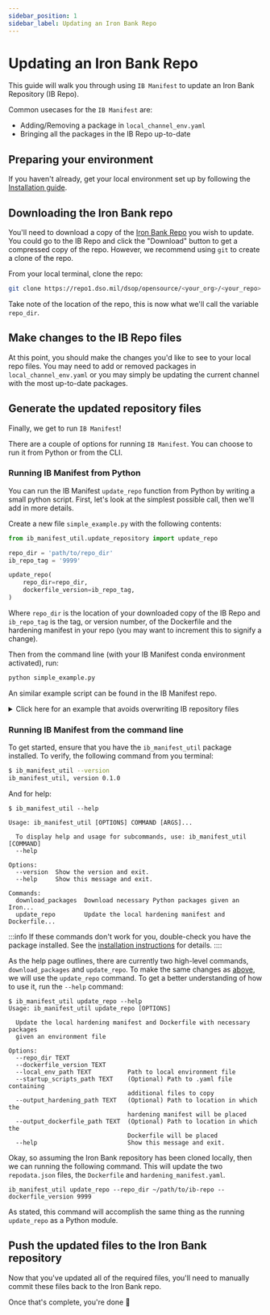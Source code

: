 ```yaml
---
sidebar_position: 1
sidebar_label: Updating an Iron Bank Repo
---
```


# Updating an Iron Bank Repo

This guide will walk you through using `IB Manifest` to update an Iron Bank
Repository (IB Repo).

Common usecases for the `IB Manifest` are:
* Adding/Removing a package in `local_channel_env.yaml`
* Bringing all the packages in the IB Repo up-to-date

## Preparing your environment

If you haven't already, get your local environment set up by following the
[Installation guide](/getting-started/installation).

## Downloading the Iron Bank repo

You'll need to download a copy of the
[Iron Bank Repo](https://repo1.dso.mil/dsop) you wish to update. You could go
to the IB Repo and click the "Download" button to get a compressed copy of the
repo. However, we recommend using `git` to create a clone of the repo.

From your local terminal, clone the repo:

```bash
git clone https://repo1.dso.mil/dsop/opensource/<your_org>/<your_repo>.git
```

Take note of the location of the repo, this is now what we'll call the
variable `repo_dir`.

## Make changes to the IB Repo files

At this point, you should make the changes you'd like to see to your local
repo files. You may need to add or removed packages in `local_channel_env.yaml`
or you may simply be updating the current channel with the most up-to-date
packages.

## Generate the updated repository files

Finally, we get to run `IB Manifest`!

There are a couple of options for running
`IB Manifest`. You can choose to run it from Python or from the CLI.

### Running IB Manifest from Python

You can run the IB Manifest `update_repo` function from Python by writing a
small python script. First, let's look at the simplest possible call, then
we'll add in more details.


Create a new file `simple_example.py` with the following contents:

```python
from ib_manifest_util.update_repository import update_repo

repo_dir = 'path/to/repo_dir'
ib_repo_tag = '9999'

update_repo(
    repo_dir=repo_dir,
    dockerfile_version=ib_repo_tag,
)
```

Where `repo_dir` is the location of your downloaded copy of the IB Repo and
`ib_repo_tag` is the tag, or version number, of the Dockerfile and the hardening
manifest in your repo (you may want to increment this to signify a change).

Then from the command line (with your IB Manifest conda environment activated),
run:

```bash
python simple_example.py
```

An similar example script can be found in the IB Manifest repo.

<details>
<summary> Click here for an example that avoids overwriting IB repository files
</summary>

The following is an example script for running the `update_repo` function while
outputting to a new directory ("/example_output").

```python
from pathlib import Path

from ib_manifest_util.update_repository import update_repo

repo_dir = 'path/to/repo_dir'
output_dir = Path(".").joinpath("example_output")

update_repo(
    repo_dir=repo_dir,
    dockerfile_version="9999",
    local_env_path=repo_dir.joinpath("scripts", "local_channel_env.yaml"),
    output_hardening_path=output_dir.joinpath("output_hardening_manifest.yaml"),
    output_dockerfile_path=output_dir.joinpath("output_dockerfile"),
    dockerfile_template_path=None,
)
```
</details>


### Running IB Manifest from the command line


To get started, ensure that you have the `ib_manifest_util` package installed. To verify, the following command from you terminal:

```bash
$ ib_manifest_util --version
ib_manifest_util, version 0.1.0
```

And for help:

```shell
$ ib_manifest_util --help

Usage: ib_manifest_util [OPTIONS] COMMAND [ARGS]...

  To display help and usage for subcommands, use: ib_manifest_util [COMMAND]
  --help

Options:
  --version  Show the version and exit.
  --help     Show this message and exit.

Commands:
  download_packages  Download necessary Python packages given an Iron...
  update_repo        Update the local hardening manifest and Dockerfile...
```

:::info
If these commands don't work for you, double-check you have the package installed. See the [installation instructions](../getting-started/installation.md) for details.
::::

As the help page outlines, there are currently two high-level commands, `download_packages` and `update_repo`. To make the same changes as [above](updating_repos.md#running-ib-manifest-from-python),
we will use the `update_repo` command. To get a better understanding of how to use it, run the `--help` command:

```shell
$ ib_manifest_util update_repo --help
Usage: ib_manifest_util update_repo [OPTIONS]

  Update the local hardening manifest and Dockerfile with necessary packages
  given an environment file

Options:
  --repo_dir TEXT
  --dockerfile_version TEXT
  --local_env_path TEXT          Path to local environment file
  --startup_scripts_path TEXT    (Optional) Path to .yaml file containing
                                 additional files to copy
  --output_hardening_path TEXT   (Optional) Path to location in which the
                                 hardening manifest will be placed
  --output_dockerfile_path TEXT  (Optional) Path to location in which the
                                 Dockerfile will be placed
  --help                         Show this message and exit.
```


Okay, so assuming the Iron Bank repository has been cloned locally, then we can running the following command.
This will update the two `repodata.json` files, the `Dockerfile` and `hardening_manifest.yaml`.


```shell
ib_manifest_util update_repo --repo_dir ~/path/to/ib-repo --dockerfile_version 9999
```

As stated, this command will accomplish the same thing as the running `update_repo` as a Python module.


## Push the updated files to the Iron Bank repository

Now that you've updated all of the required files, you'll need to manually
commit these files back to the Iron Bank repo.

Once that's complete, you're done :tada:
